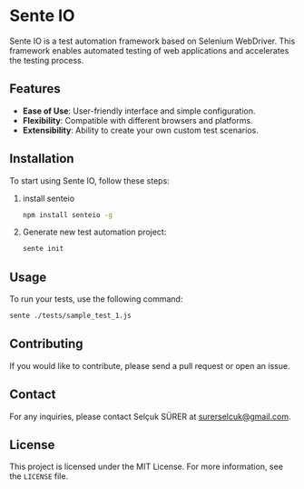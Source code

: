 # Sente IO
 
Sente IO is a test automation framework based on Selenium WebDriver. This framework enables automated testing of web applications and accelerates the testing process.

## Features

- **Ease of Use**: User-friendly interface and simple configuration.
- **Flexibility**: Compatible with different browsers and platforms.
- **Extensibility**: Ability to create your own custom test scenarios.

## Installation

To start using Sente IO, follow these steps:

1. install senteio
    ```bash
    npm install senteio -g
    ```
2. Generate new test automation project:
    ```bash
    sente init    
    ```

## Usage

To run your tests, use the following command:
```bash
sente ./tests/sample_test_1.js
```

## Contributing

If you would like to contribute, please send a pull request or open an issue.
## Contact

For any inquiries, please contact Selçuk SÜRER at [surerselcuk@gmail.com](mailto:surerselcuk@gmail.com).

## License

This project is licensed under the MIT License. For more information, see the `LICENSE` file.
